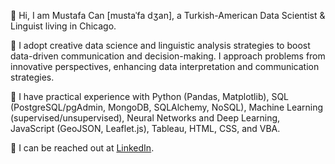 🔘 Hi, I am Mustafa Can [mustaˈfa dʒan], a Turkish-American Data Scientist & Linguist living in Chicago.

🔘 I adopt creative data science and linguistic analysis strategies to boost data-driven communication and decision-making. I approach problems from innovative perspectives, enhancing data interpretation and communication strategies.

🔘 I have practical experience with Python (Pandas, Matplotlib), SQL (PostgreSQL/pgAdmin, MongoDB, SQLAlchemy, NoSQL), Machine Learning (supervised/unsupervised), Neural Networks and Deep Learning, JavaScript (GeoJSON, Leaflet.js), Tableau, HTML, CSS, and VBA.

🔘 I can be reached out at [LinkedIn](https://www.linkedin.com/in/mustafacanayter/).
<!---
mustafacanayter/mustafacanayter is a ✨ special ✨ repository because its `README.md` (this file) appears on your GitHub profile.
You can click the Preview link to take a look at your changes.
--->
